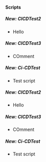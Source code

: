 
#### Scripts
##### New: CICDTest2
- Hello
##### New: CICDTest3
- COmment
##### New: Ci-CDTest
- Test script
##### New: CICDTest2
- Hello
##### New: CICDTest3
- COmment
##### New: Ci-CDTest
- Test script

